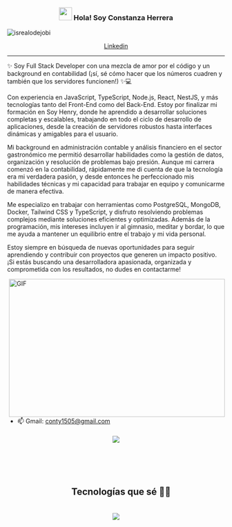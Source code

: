 <!-- Heading -->
<h3 align="center"><img src = "https://raw.githubusercontent.com/MartinHeinz/MartinHeinz/master/wave.gif" width = 30px> Hola! Soy Constanza Herrera</h3>

<!-- Profile Views -->

<p align="left"> <img src="https://komarev.com/ghpvc/?username=lauragift21&label=Profile%20views&color=0e75b6&style=flat" alt="isrealodejobi" />
</p>

<p align="center">
  <a href="https://www.linkedin.com/in/constanza-herrera-6476b4249/">Linkedin</a>
</p>

 <!-- About section -->

---
✨ Soy Full Stack Developer con una mezcla de amor por el código y un background en contabilidad (¡sí, sé cómo hacer que los números cuadren y también que los servidores funcionen!) ✨💻

Con experiencia en JavaScript, TypeScript, Node.js, React, NestJS, y más tecnologías tanto del Front-End como del Back-End. Estoy por finalizar mi formación en Soy Henry, donde he aprendido a desarrollar soluciones completas y escalables, trabajando en todo el ciclo de desarrollo de aplicaciones, desde la creación de servidores robustos hasta interfaces dinámicas y amigables para el usuario.

Mi background en administración contable y análisis financiero en el sector gastronómico me permitió desarrollar habilidades como la gestión de datos, organización y resolución de problemas bajo presión. Aunque mi carrera comenzó en la contabilidad, rápidamente me di cuenta de que la tecnología era mi verdadera pasión, y desde entonces he perfeccionado mis habilidades técnicas y mi capacidad para trabajar en equipo y comunicarme de manera efectiva.

Me especializo en trabajar con herramientas como PostgreSQL, MongoDB, Docker, Tailwind CSS y TypeScript, y disfruto resolviendo problemas complejos mediante soluciones eficientes y optimizadas. Además de la programación, mis intereses incluyen ir al gimnasio, meditar y bordar, lo que me ayuda a mantener un equilibrio entre el trabajo y mi vida personal.

Estoy siempre en búsqueda de nuevas oportunidades para seguir aprendiendo y contribuir con proyectos que generen un impacto positivo. ¡Si estás buscando una desarrolladora apasionada, organizada y comprometida con los resultados, no dudes en contactarme!


<!-- code gif-->
<img align="right" alt="GIF" src="./code.gif" width="500" height="320" />

- 📫 Gmail: conty1505@gmail.com


<!-- Typing effect -->
<p align="center" style="margin-top: 20px;">
  <a href="https://github.com/DenverCoder1/readme-typing-svg">
    <img src="https://readme-typing-svg.herokuapp.com?font=Time+New+Roman&color=palevioletred&size=25&center=true&vCenter=true&width=600&height=100&lines=..&hearts;++;Back-End+Developer,;Full+Stack+Developer,;Amo+aprender+nuevas+cosas..<3">
  </a>
</p>

<br>

<!-- Technologies section -->
<div id="user-content-toc" style="margin-top: 40px;">
  <ul align="center">
    <summary>
      <h2 style="display: inline-block">Tecnologías que sé 👩‍💻</h2>
    </summary>
  </ul>
</div>

<!-- Tech stack icons -->
<p align="center" style="margin-top: 20px;">
  <a href="https://skillicons.dev">
    <img src="https://skillicons.dev/icons?i=git,css,discord,docker,postgres,prisma,express,figma,redis,github,html,js,linux,mongodb,mysql,nextjs,nodejs,py,react,redux,tailwind,ts,docker,nestjs,npm,powershell,react,redux,tailwind,ubuntu,vscode&perline=14" />
  </a>
</p>
